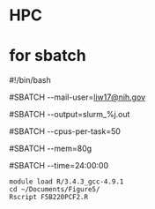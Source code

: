 # HPC

# for sbatch

#!/bin/bash

#SBATCH --mail-user=liw17@nih.gov

#SBATCH --output=slurm_%j.out

#SBATCH --cpus-per-task=50

#SBATCH --mem=80g

#SBATCH --time=24:00:00


	module load R/3.4.3_gcc-4.9.1
	cd ~/Documents/Figure5/
	Rscript F5B220PCF2.R
	
